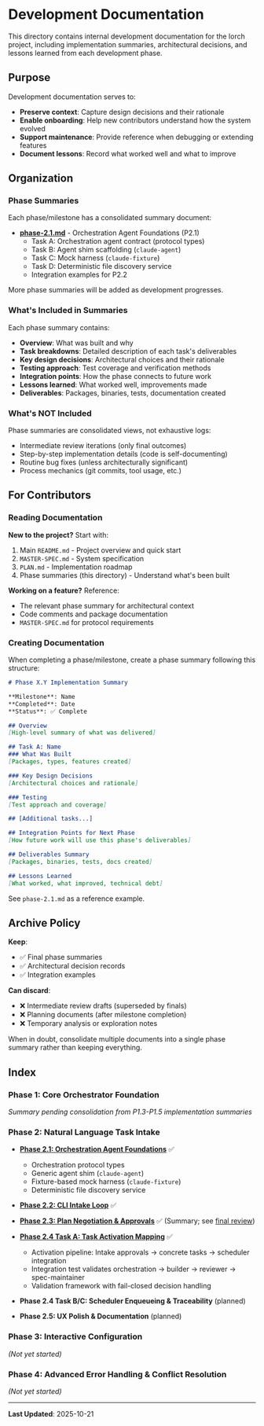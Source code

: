 # Development Documentation

This directory contains internal development documentation for the lorch project, including implementation summaries, architectural decisions, and lessons learned from each development phase.

## Purpose

Development documentation serves to:
- **Preserve context**: Capture design decisions and their rationale
- **Enable onboarding**: Help new contributors understand how the system evolved
- **Support maintenance**: Provide reference when debugging or extending features
- **Document lessons**: Record what worked well and what to improve

## Organization

### Phase Summaries

Each phase/milestone has a consolidated summary document:

- **[phase-2.1.md](./phase-2.1.md)** - Orchestration Agent Foundations (P2.1)
  - Task A: Orchestration agent contract (protocol types)
  - Task B: Agent shim scaffolding (`claude-agent`)
  - Task C: Mock harness (`claude-fixture`)
  - Task D: Deterministic file discovery service
  - Integration examples for P2.2

More phase summaries will be added as development progresses.

### What's Included in Summaries

Each phase summary contains:
- **Overview**: What was built and why
- **Task breakdowns**: Detailed description of each task's deliverables
- **Key design decisions**: Architectural choices and their rationale
- **Testing approach**: Test coverage and verification methods
- **Integration points**: How the phase connects to future work
- **Lessons learned**: What worked well, improvements made
- **Deliverables**: Packages, binaries, tests, documentation created

### What's NOT Included

Phase summaries are consolidated views, not exhaustive logs:
- Intermediate review iterations (only final outcomes)
- Step-by-step implementation details (code is self-documenting)
- Routine bug fixes (unless architecturally significant)
- Process mechanics (git commits, tool usage, etc.)

## For Contributors

### Reading Documentation

**New to the project?** Start with:
1. Main `README.md` - Project overview and quick start
2. `MASTER-SPEC.md` - System specification
3. `PLAN.md` - Implementation roadmap
4. Phase summaries (this directory) - Understand what's been built

**Working on a feature?** Reference:
- The relevant phase summary for architectural context
- Code comments and package documentation
- `MASTER-SPEC.md` for protocol requirements

### Creating Documentation

When completing a phase/milestone, create a phase summary following this structure:

```markdown
# Phase X.Y Implementation Summary

**Milestone**: Name
**Completed**: Date
**Status**: ✅ Complete

## Overview
[High-level summary of what was delivered]

## Task A: Name
### What Was Built
[Packages, types, features created]

### Key Design Decisions
[Architectural choices and rationale]

### Testing
[Test approach and coverage]

## [Additional tasks...]

## Integration Points for Next Phase
[How future work will use this phase's deliverables]

## Deliverables Summary
[Packages, binaries, tests, docs created]

## Lessons Learned
[What worked, what improved, technical debt]
```

See `phase-2.1.md` as a reference example.

## Archive Policy

**Keep**:
- ✅ Final phase summaries
- ✅ Architectural decision records
- ✅ Integration examples

**Can discard**:
- ❌ Intermediate review drafts (superseded by finals)
- ❌ Planning documents (after milestone completion)
- ❌ Temporary analysis or exploration notes

When in doubt, consolidate multiple documents into a single phase summary rather than keeping everything.

## Index

### Phase 1: Core Orchestrator Foundation
*Summary pending consolidation from P1.3-P1.5 implementation summaries*

### Phase 2: Natural Language Task Intake

- **[Phase 2.1: Orchestration Agent Foundations](./phase-2.1.md)** ✅
  - Orchestration protocol types
  - Generic agent shim (`claude-agent`)
  - Fixture-based mock harness (`claude-fixture`)
  - Deterministic file discovery service

- **[Phase 2.2: CLI Intake Loop](./phase-2.2.md)** ✅
- **[Phase 2.3: Plan Negotiation & Approvals](./phase-2.3.md)** ✅ (Summary; see [final review](./phase-2.3-review-final.md))
- **[Phase 2.4 Task A: Task Activation Mapping](./phase-2.4-task-a.md)** ✅
  - Activation pipeline: Intake approvals → concrete tasks → scheduler integration
  - Integration test validates orchestration → builder → reviewer → spec-maintainer
  - Validation framework with fail-closed decision handling
- **Phase 2.4 Task B/C: Scheduler Enqueueing & Traceability** (planned)
- **Phase 2.5: UX Polish & Documentation** (planned)

### Phase 3: Interactive Configuration
*(Not yet started)*

### Phase 4: Advanced Error Handling & Conflict Resolution
*(Not yet started)*

---

**Last Updated**: 2025-10-21
